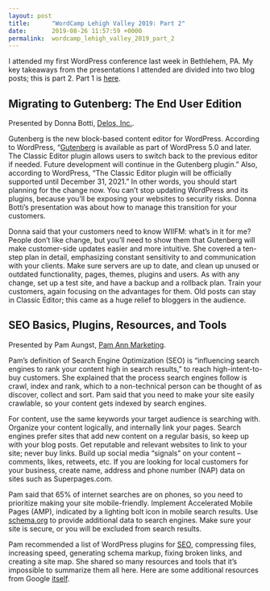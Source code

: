 ```yaml
---
layout: post
title:      "WordCamp Lehigh Valley 2019: Part 2"
date:       2019-08-26 11:57:59 +0000
permalink:  wordcamp_lehigh_valley_2019_part_2
---
```



I attended my first WordPress conference last week in Bethlehem, PA. My key takeaways from the presentations I attended are divided into two blog posts; this is part 2. Part 1 is [here](http://valeriehmoore.com/wordcamp_lehigh_valley_2019_part_1).

## Migrating to Gutenberg: The End User Edition
Presented by Donna Botti, [Delos, Inc.](https://www.delosinc.com/).

Gutenberg is the new block-based content editor for WordPress. According to WordPress, “[Gutenberg](https://wordpress.org/gutenberg/) is available as part of WordPress 5.0 and later. The Classic Editor plugin allows users to switch back to the previous editor if needed. Future development will continue in the Gutenberg plugin.” Also, according to WordPress, “The Classic Editor plugin will be officially supported until December 31, 2021.” In other words, you should start planning for the change now. You can’t stop updating WordPress and its plugins, because you’ll be exposing your websites to security risks. Donna Botti’s presentation was about how to manage this transition for your customers.

Donna said that your customers need to know WIIFM: what’s in it for me? People don’t like change, but you’ll need to show them that Gutenberg will make customer-side updates easier and more intuitive. She covered a ten-step plan in detail, emphasizing constant sensitivity to and communication with your clients. Make sure servers are up to date, and clean up unused or outdated functionality, pages, themes, plugins and users. As with any change, set up a test site, and have a backup and a rollback plan. Train your customers, again focusing on the advantages for them. Old posts can stay in Classic Editor; this came as a huge relief to bloggers in the audience.

## SEO Basics, Plugins, Resources, and Tools
Presented by Pam Aungst, [Pam Ann Marketing](https://pamannmarketing.com/).

Pam’s definition of Search Engine Optimization (SEO) is “influencing search engines to rank your content high in search results,” to reach high-intent-to-buy customers. She explained that the process search engines follow is crawl, index and rank, which to a non-technical person can be thought of as discover, collect and sort. Pam said that you need to make your site easily crawlable, so your content gets indexed by search engines.

For content, use the same keywords your target audience is searching with. Organize your content logically, and internally link your pages. Search engines prefer sites that add new content on a regular basis, so keep up with your blog posts. Get reputable and relevant websites to link to your site; never buy links. Build up social media “signals” on your content – comments, likes, retweets, etc. If you are looking for local customers for your business, create name, address and phone number (NAP) data on sites such as Superpages.com.

Pam said that 65% of internet searches are on phones, so you need to prioritize making your site mobile-friendly. Implement Accelerated Mobile Pages (AMP), indicated by a lighting bolt icon in mobile search results. Use [schema.org](https://schema.org/docs/gs.html#microdata_why) to provide additional data to search engines. Make sure your site is secure, or you will be excluded from search results.

Pam recommended a list of WordPress plugins for [SEO](https://yoast.com/), compressing files, increasing speed, generating schema markup, fixing broken links, and creating a site map. She shared so many resources and tools that it’s impossible to summarize them all here. Here are some additional resources from Google [itself](https://support.google.com/webmasters/answer/7451184?hl=en).

